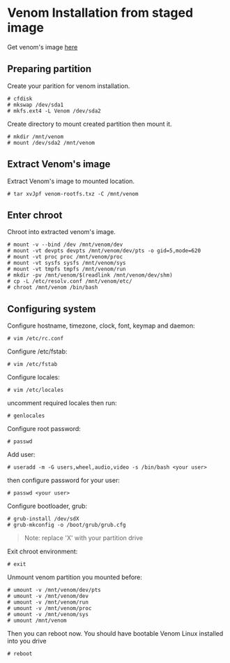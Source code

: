 # Venom Installation from staged image

Get venom's image [here](https://sourceforge.net/projects/venomlinux/)

## Preparing partition

Create your parition for venom installation.

```
# cfdisk
# mkswap /dev/sda1
# mkfs.ext4 -L Venom /dev/sda2
```
Create directory to mount created partition then mount it.

```
# mkdir /mnt/venom
# mount /dev/sda2 /mnt/venom
```

## Extract Venom's image

Extract Venom's image to mounted location.

```
# tar xvJpf venom-rootfs.txz -C /mnt/venom
```

## Enter chroot

Chroot into extracted venom's image.

```
# mount -v --bind /dev /mnt/venom/dev
# mount -vt devpts devpts /mnt/venom/dev/pts -o gid=5,mode=620
# mount -vt proc proc /mnt/venom/proc
# mount -vt sysfs sysfs /mnt/venom/sys
# mount -vt tmpfs tmpfs /mnt/venom/run
# mkdir -pv /mnt/venom/$(readlink /mnt/venom/dev/shm)
# cp -L /etc/resolv.conf /mnt/venom/etc/
# chroot /mnt/venom /bin/bash
```

## Configuring system

Configure hostname, timezone, clock, font, keymap and daemon:

```
# vim /etc/rc.conf
```

Configure /etc/fstab:

```
# vim /etc/fstab
```

Configure locales:

```
# vim /etc/locales
```
uncomment required locales then run:
```
# genlocales
```

Configure root password:
```
# passwd
```

Add user:
```
# useradd -m -G users,wheel,audio,video -s /bin/bash <your user>
```
then configure password for your user:
```
# passwd <your user>
```

Configure bootloader, grub:
```
# grub-install /dev/sdX
# grub-mkconfig -o /boot/grub/grub.cfg
```
> Note: replace 'X' with your partition drive

Exit chroot environment:
```
# exit
```

Unmount venom partition you mounted before:
```
# umount -v /mnt/venom/dev/pts
# umount -v /mnt/venom/dev
# umount -v /mnt/venom/run
# umount -v /mnt/venom/proc
# umount -v /mnt/venom/sys
# umount /mnt/venom
```

Then you can reboot now. You should have bootable Venom Linux installed into you drive
```
# reboot
```
